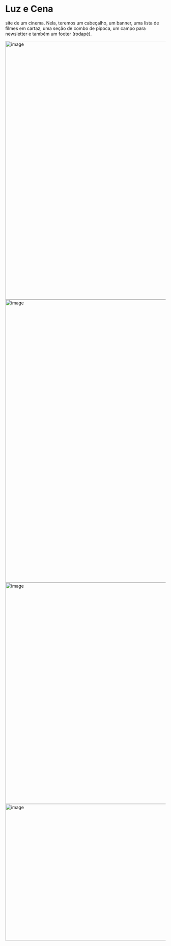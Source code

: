 <h1>Luz e Cena</h1>

 <p>site de um cinema. Nela, teremos um cabeçalho, um banner, uma lista de filmes em cartaz, uma seção de combo de pipoca, um campo para newsletter e também um footer (rodapé).</p>

<img width="1897" height="813" alt="image" src="https://github.com/user-attachments/assets/b0a4610c-dabc-466e-853d-d6244d19a5a2" />

<img width="1871" height="890" alt="image" src="https://github.com/user-attachments/assets/b83141fd-6de2-4e3c-b1b6-d7a05dfdc82f" />

<img width="1903" height="696" alt="image" src="https://github.com/user-attachments/assets/2949ed24-2cf6-48c4-809b-050f17a5483d" />

<img width="1902" height="430" alt="image" src="https://github.com/user-attachments/assets/d145a34b-3c74-4406-ae3f-a593949ef552" />
